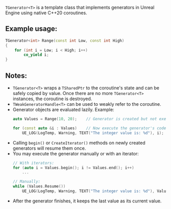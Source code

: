 `TGenerator<T>` is a template class that implements generators in Unreal Engine using native C++20 coroutines.

## Example usage:

```cpp
TGenerator<int> Range(const int Low, const int High)
{
    for (int i = Low; i < High; i++)
        co_yield i;
}
```

## Notes:
- `TGenerator<T>` wraps a `TSharedPtr` to the coroutine's state and can be safely copied by value. Once there are no more `TGenerator<T>` instances, the coroutine is destroyed.
- `TWeakGeneratorHandle<T>` can be used to weakly refer to the coroutine.
- Generator objects are evaluated lazily. Example:
    ```cpp
    auto Values = Range(10, 20);    // Generator is created but not executed yet.

    for (const auto &i : Values)    // Now execute the generator's code.
        UE_LOG(LogTemp, Warning, TEXT("The integer value is: %d"), i);
    ```
- Calling `begin()` or `CreateIterator()` methods on newly created generators will resume them once.
- You may execute the generator manually or with an iterator:
    ```cpp
    // With iterators:
    for (auto i = Values.begin(); i != Values.end(); i++)
        ...

    // Manually:
    while (Values.Resume())
        UE_LOG(LogTemp, Warning, TEXT("The integer value is: %d"), Values.GetCurrentValue());
    ```
- After the generator finishes, it keeps the last value as its current value.